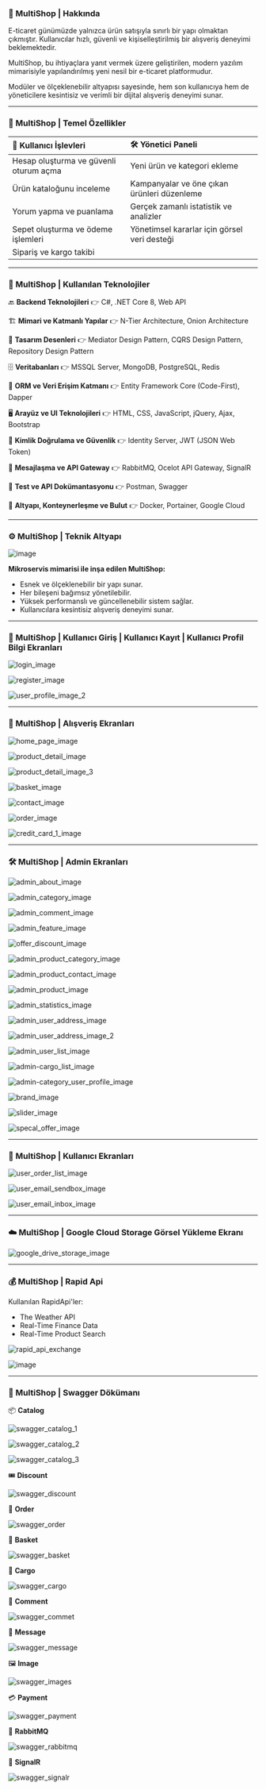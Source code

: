 ### 🛒 MultiShop | Hakkında

E-ticaret günümüzde yalnızca ürün satışıyla sınırlı bir yapı olmaktan çıkmıştır. Kullanıcılar hızlı, güvenli ve kişiselleştirilmiş bir alışveriş deneyimi beklemektedir.

MultiShop, bu ihtiyaçlara yanıt vermek üzere geliştirilen, modern yazılım mimarisiyle yapılandırılmış yeni nesil bir e-ticaret platformudur.

Modüler ve ölçeklenebilir altyapısı sayesinde, hem son kullanıcıya hem de yöneticilere kesintisiz ve verimli bir dijital alışveriş deneyimi sunar.

---

### 🎯 MultiShop | Temel Özellikler

| **👤 Kullanıcı İşlevleri**                                | **🛠️ Yönetici Paneli**                                      |
|:-----------------------------------------------------------|:-------------------------------------------------------------|
| Hesap oluşturma ve güvenli oturum açma                    | Yeni ürün ve kategori ekleme                                |
| Ürün kataloğunu inceleme                                  | Kampanyalar ve öne çıkan ürünleri düzenleme                 |
| Yorum yapma ve puanlama                                   | Gerçek zamanlı istatistik ve analizler                      |
| Sepet oluşturma ve ödeme işlemleri                        | Yönetimsel kararlar için görsel veri desteği                |
| Sipariş ve kargo takibi                                   |                                                              |

---

### 🚀 MultiShop | Kullanılan Teknolojiler

🔙 **Backend Teknolojileri** 👉 C#, .NET Core 8, Web API

🏗️ **Mimari ve Katmanlı Yapılar** 👉 N-Tier Architecture, Onion Architecture

🎨 **Tasarım Desenleri** 👉 Mediator Design Pattern, CQRS Design Pattern, Repository Design Pattern

🗄️ **Veritabanları** 👉 MSSQL Server, MongoDB, PostgreSQL, Redis

🔌 **ORM ve Veri Erişim Katmanı** 👉 Entity Framework Core (Code-First), Dapper

🖥️ **Arayüz ve UI Teknolojileri** 👉 HTML, CSS, JavaScript, jQuery, Ajax, Bootstrap

🔐 **Kimlik Doğrulama ve Güvenlik** 👉 Identity Server, JWT (JSON Web Token)

🧵 **Mesajlaşma ve API Gateway** 👉 RabbitMQ, Ocelot API Gateway, SignalR

🧪 **Test ve API Dokümantasyonu** 👉 Postman, Swagger

🐳 **Altyapı, Konteynerleşme ve Bulut** 👉 Docker, Portainer, Google Cloud

---

### ⚙️ MultiShop | Teknik Altyapı

![image](https://github.com/user-attachments/assets/db402f27-e8fb-4157-a739-fb69c52e0420)

**Mikroservis mimarisi ile inşa edilen MultiShop:**
- Esnek ve ölçeklenebilir bir yapı sunar. 
- Her bileşeni bağımsız yönetilebilir.  
- Yüksek performanslı ve güncellenebilir sistem sağlar.  
- Kullanıcılara kesintisiz alışveriş deneyimi sunar.

---

### 🔐 MultiShop | Kullanıcı Giriş | Kullanıcı Kayıt | Kullanıcı Profil Bilgi Ekranları

![login_image](https://github.com/user-attachments/assets/83fdcaa9-8fed-4ac1-96b8-6c2ee9ee3244)

![register_image](https://github.com/user-attachments/assets/ab558fdb-9a38-4164-9c53-97972d652061)

![user_profile_image_2](https://github.com/user-attachments/assets/c1486033-fb54-4638-9515-cd31b27508d7)

---

### 🛒 MultiShop | Alışveriş Ekranları

![home_page_image](https://github.com/user-attachments/assets/5461b779-0bf1-45d6-89a0-5659cc8d251f)

![product_detail_image](https://github.com/user-attachments/assets/3e3074e6-95ed-4621-9979-ba0d4667cd73)

![product_detail_image_3](https://github.com/user-attachments/assets/ec8a903d-7cb7-40ee-a49b-9e96385f50d2)

![basket_image](https://github.com/user-attachments/assets/f9d4b75d-aa2d-47ef-a0a9-106cc1736657)

![contact_image](https://github.com/user-attachments/assets/0086b1dc-5e37-44fa-aa49-6109894f4bec)

![order_image](https://github.com/user-attachments/assets/7e81afc3-688d-445f-9cbd-bd0089bc3a48)

![credit_card_1_image](https://github.com/user-attachments/assets/0794d62d-f981-402c-9ddd-482899d26ad3)

---

### 🛠️ MultiShop | Admin Ekranları

![admin_about_image](https://github.com/user-attachments/assets/6c48d608-565b-4532-be9c-57cb6bd9d188)

![admin_category_image](https://github.com/user-attachments/assets/e9881682-8734-42bb-b1bb-a98b17a35ea8)

![admin_comment_image](https://github.com/user-attachments/assets/58f05da2-fd67-4766-a046-f8be42cdcf1e)

![admin_feature_image](https://github.com/user-attachments/assets/746e39df-a960-4536-a118-6fb3a2ece17a)

![offer_discount_image](https://github.com/user-attachments/assets/4a66af2b-9a95-44ae-87ea-07fdd6356e7e)

![admin_product_category_image](https://github.com/user-attachments/assets/dde3de6a-e15e-4406-8fc2-85ce11531f14)

![admin_product_contact_image](https://github.com/user-attachments/assets/c3949c4d-fe56-4d0e-b4dd-9f749677d561)

![admin_product_image](https://github.com/user-attachments/assets/0dd3ad6f-a359-4e77-9236-27ed00507889)

![admin_statistics_image](https://github.com/user-attachments/assets/97673fe3-3e8f-43de-9210-07e046061677)

![admin_user_address_image](https://github.com/user-attachments/assets/3f5653db-8f86-4db7-a50d-ffe4bccdf53d)

![admin_user_address_image_2](https://github.com/user-attachments/assets/16988d63-d3b1-4152-8e88-107d5ab9b809)

![admin_user_list_image](https://github.com/user-attachments/assets/39ce5f27-cf81-4e5f-b6ab-925ccb25119c)

![admin-cargo_list_image](https://github.com/user-attachments/assets/50764122-f98c-4f64-b19c-c6979f085e1f)

![admin-category_user_profile_image](https://github.com/user-attachments/assets/a607c9a0-4908-4c07-88bf-9ea069f87bbf)

![brand_image](https://github.com/user-attachments/assets/9a43d535-b8ce-4de8-ac08-0d923f14d30f)

![slider_image](https://github.com/user-attachments/assets/041ae850-ecdd-453d-af21-d11e0293f545)

![specal_offer_image](https://github.com/user-attachments/assets/9860886e-5024-460e-8340-50dbd593f24a)

---

### 👤 MultiShop | Kullanıcı Ekranları

![user_order_list_image](https://github.com/user-attachments/assets/32f23f38-e198-4a94-81fa-ac7d8ecaa539)

![user_email_sendbox_image](https://github.com/user-attachments/assets/b0f16def-a2eb-46ad-87c7-ed27424d3b1f)

![user_email_inbox_image](https://github.com/user-attachments/assets/9a72071d-53cd-42d3-9981-616de8fcc6e7)

---

### ☁️ MultiShop | Google Cloud Storage Görsel Yükleme Ekranı

![google_drive_storage_image](https://github.com/user-attachments/assets/768b3396-39d8-4f88-8f2a-4a2e1d591ea5)

---

### 💰 MultiShop | Rapid Api 

Kullanılan RapidApi'ler:

- The Weather API
- Real-Time Finance Data
- Real-Time Product Search 

![rapid_api_exchange](https://github.com/user-attachments/assets/77420b72-0e0c-48b0-a99b-a83f0b974b7e)

![image](https://github.com/user-attachments/assets/44818f93-5ae1-46d4-ab5d-fb132a2a23d2)

---

### 🧾 MultiShop | Swagger Dökümanı

📦 **Catalog**

![swagger_catalog_1](https://github.com/user-attachments/assets/238397d5-ba14-48c4-a815-a45d0526d9e3)

![swagger_catalog_2](https://github.com/user-attachments/assets/f93a4da2-f8b1-4dd5-b2f5-c5b2e748f2db)

![swagger_catalog_3](https://github.com/user-attachments/assets/00790eff-c1ff-4b93-9268-b18f31e0ca3b)

🎟️ **Discount**

![swagger_discount](https://github.com/user-attachments/assets/a4887a4b-9286-4d79-ba6e-6ca0e3884077)

📑 **Order**

![swagger_order](https://github.com/user-attachments/assets/b8026185-c686-4127-8e5d-362b5a593dbe)

🛒 **Basket**

![swagger_basket](https://github.com/user-attachments/assets/af2e722a-2233-4a5f-a7bc-7d0cf4a1ec25)

🚚 **Cargo**

![swagger_cargo](https://github.com/user-attachments/assets/19c6ba9a-c023-493a-aed3-7eff6ca38afa)

💬 **Comment**

![swagger_commet](https://github.com/user-attachments/assets/d0f10d00-8142-442a-8ecb-6fce3e304aad)

📩 **Message**

![swagger_message](https://github.com/user-attachments/assets/4d779261-1b6c-4a21-a640-4c5788e6fc93)

🖼️ **Image**

![swagger_images](https://github.com/user-attachments/assets/23c550cc-15b5-47f1-b092-12d4e87d522d)

💳 **Payment**

![swagger_payment](https://github.com/user-attachments/assets/a51e1668-a50f-4528-b15b-f11e76d5814a)

🐇 **RabbitMQ**

![swagger_rabbitmq](https://github.com/user-attachments/assets/1fd4e912-2cf0-4b38-8369-1f3a6a347ed2)

📡 **SignalR**

![swagger_signalr](https://github.com/user-attachments/assets/819b3175-511e-4d80-a4ba-7d50c7779a27)

